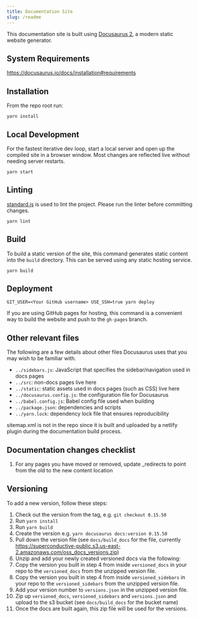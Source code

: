 ```yaml
---
title: Documentation Site
slug: /readme
---
```


This documentation site is built using [Docusaurus 2](https://v2.docusaurus.io/), a modern static website generator.

## System Requirements

https://docusaurus.io/docs/installation#requirements

## Installation

From the repo root run:

```console
yarn install
```

## Local Development

For the fastest iterative dev loop, start a local server and open up the compiled site in a browser window. Most changes are reflected live without needing server restarts.

```console
yarn start
```

## Linting

[standard.js](https://standardjs.com/) is used to lint the project. Please run the linter before committing changes.

```console
yarn lint
```

## Build

To build a static version of the site, this command generates static content into the `build` directory. This can be served using any static hosting service.

```console
yarn build
```

## Deployment

```console
GIT_USER=<Your GitHub username> USE_SSH=true yarn deploy
```

If you are using GitHub pages for hosting, this command is a convenient way to build the website and push to the `gh-pages` branch.

## Other relevant files

The following are a few details about other files Docusaurus uses that you may wish to be familiar with.

- `../sidebars.js`: JavaScript that specifies the sidebar/navigation used in docs pages
- `../src`: non-docs pages live here
- `../static`: static assets used in docs pages (such as CSS) live here
- `../docusaurus.config.js`: the configuration file for Docusaurus
- `../babel.config.js`: Babel config file used when building
- `../package.json`: dependencies and scripts
- `../yarn.lock`: dependency lock file that ensures reproducibility

sitemap.xml is not in the repo since it is built and uploaded by a netlify plugin during the documentation build process. 

## Documentation changes checklist

1. For any pages you have moved or removed, update _redirects to point from the old to the new content location


## Versioning

To add a new version, follow these steps:

1. Check out the version from the tag, e.g. `git checkout 0.15.50`
2. Run `yarn install`
3. Run `yarn build`
4. Create the version e.g. `yarn docusaurus docs:version 0.15.50`
5. Pull down the version file (see `docs/build_docs` for the file, currently https://superconductive-public.s3.us-east-2.amazonaws.com/oss_docs_versions.zip)
6. Unzip and add your newly created versioned docs via the following:
7. Copy the version you built in step 4 from inside `versioned_docs` in your repo to the `versioned_docs` from the unzipped version file.
8. Copy the version you built in step 4 from inside `versioned_sidebars` in your repo to the `versioned_sidebars` from the unzipped version file.
9. Add your version number to `versions.json` in the unzipped version file.
10. Zip up `versioned_docs`, `versioned_sidebars` and `versions.json` and upload to the s3 bucket (see `docs/build_docs` for the bucket name)
11. Once the docs are built again, this zip file will be used for the versions.
